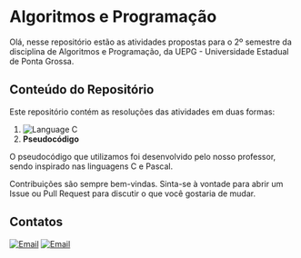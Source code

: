 # Algoritmos e Programação

Olá, nesse repositório estão as atividades propostas para o 2º semestre da disciplina de Algoritmos e Programação, da UEPG - Universidade Estadual de Ponta Grossa. 
## Conteúdo do Repositório

Este repositório contém as resoluções das atividades em duas formas:<br>
1. <img src="https://img.shields.io/badge/C-00599C?style=for-the-badge&logo=c&logoColor=white" alt="Language C">
2. **Pseudocódigo**

O pseudocódigo que utilizamos foi desenvolvido pelo nosso professor, sendo inspirado nas linguagens C e Pascal.


Contribuições são sempre bem-vindas. Sinta-se à vontade para abrir um Issue ou Pull Request para discutir o que você gostaria de mudar.

## Contatos

<a href="" target="_blank"><img src="https://img.shields.io/badge/Gmail-D14836?style=for-the-badge&logo=gmail&logoColor=white" alt="Email"></a>
<a href="mailto:victor.legat.cerqueira@gmail.com" target="_blank"><img src="https://img.shields.io/badge/Gmail-D14836?style=for-the-badge&logo=gmail&logoColor=white" alt="Email"></a>